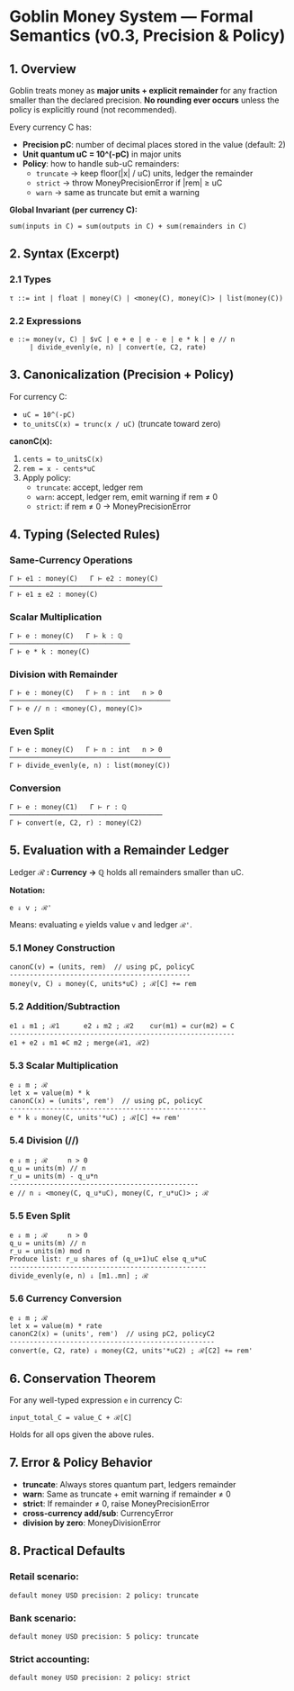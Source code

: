# Goblin Money System — Formal Semantics (v0.3, Precision & Policy)

## 1. Overview

Goblin treats money as **major units + explicit remainder** for any fraction smaller than the declared precision. **No rounding ever occurs** unless the policy is explicitly round (not recommended).

Every currency C has:
- **Precision pC**: number of decimal places stored in the value (default: 2)
- **Unit quantum uC = 10^(-pC)** in major units
- **Policy**: how to handle sub-uC remainders:
  - `truncate` → keep floor(|x| / uC) units, ledger the remainder
  - `strict` → throw MoneyPrecisionError if |rem| ≥ uC
  - `warn` → same as truncate but emit a warning

**Global Invariant (per currency C):**
```
sum(inputs in C) = sum(outputs in C) + sum(remainders in C)
```

## 2. Syntax (Excerpt)

### 2.1 Types
```
τ ::= int | float | money(C) | <money(C), money(C)> | list(money(C))
```

### 2.2 Expressions
```
e ::= money(v, C) | $vC | e + e | e - e | e * k | e // n
     | divide_evenly(e, n) | convert(e, C2, rate)
```

## 3. Canonicalization (Precision + Policy)

For currency C:
- `uC = 10^(-pC)`
- `to_unitsC(x) = trunc(x / uC)` (truncate toward zero)

**canonC(x):**
1. `cents = to_unitsC(x)`
2. `rem = x - cents*uC`
3. Apply policy:
   - `truncate`: accept, ledger rem
   - `warn`: accept, ledger rem, emit warning if rem ≠ 0
   - `strict`: if rem ≠ 0 → MoneyPrecisionError

## 4. Typing (Selected Rules)

### Same-Currency Operations
```
Γ ⊢ e1 : money(C)   Γ ⊢ e2 : money(C)
──────────────────────────────────────
Γ ⊢ e1 ± e2 : money(C)
```

### Scalar Multiplication
```
Γ ⊢ e : money(C)   Γ ⊢ k : ℚ
──────────────────────────────
Γ ⊢ e * k : money(C)
```

### Division with Remainder
```
Γ ⊢ e : money(C)   Γ ⊢ n : int   n > 0
────────────────────────────────────────
Γ ⊢ e // n : <money(C), money(C)>
```

### Even Split
```
Γ ⊢ e : money(C)   Γ ⊢ n : int   n > 0
────────────────────────────────────────
Γ ⊢ divide_evenly(e, n) : list(money(C))
```

### Conversion
```
Γ ⊢ e : money(C1)   Γ ⊢ r : ℚ
──────────────────────────────────────
Γ ⊢ convert(e, C2, r) : money(C2)
```

## 5. Evaluation with a Remainder Ledger

Ledger **ℛ : Currency → ℚ** holds all remainders smaller than uC.

**Notation:**
```
e ⇓ v ; ℛ'
```
Means: evaluating `e` yields value `v` and ledger `ℛ'`.

### 5.1 Money Construction
```
canonC(v) = (units, rem)  // using pC, policyC
---------------------------------------------
money(v, C) ⇓ money(C, units*uC) ; ℛ[C] += rem
```

### 5.2 Addition/Subtraction
```
e1 ⇓ m1 ; ℛ1      e2 ⇓ m2 ; ℛ2    cur(m1) = cur(m2) = C
--------------------------------------------------------
e1 + e2 ⇓ m1 ⊕C m2 ; merge(ℛ1, ℛ2)
```

### 5.3 Scalar Multiplication
```
e ⇓ m ; ℛ
let x = value(m) * k
canonC(x) = (units', rem')  // using pC, policyC
-------------------------------------------------
e * k ⇓ money(C, units'*uC) ; ℛ[C] += rem'
```

### 5.4 Division (//)
```
e ⇓ m ; ℛ     n > 0
q_u = units(m) // n
r_u = units(m) - q_u*n
-----------------------------------------------
e // n ⇓ <money(C, q_u*uC), money(C, r_u*uC)> ; ℛ
```

### 5.5 Even Split
```
e ⇓ m ; ℛ     n > 0
q_u = units(m) // n
r_u = units(m) mod n
Produce list: r_u shares of (q_u+1)uC else q_u*uC
-------------------------------------------------
divide_evenly(e, n) ⇓ [m1..mn] ; ℛ
```

### 5.6 Currency Conversion
```
e ⇓ m ; ℛ
let x = value(m) * rate
canonC2(x) = (units', rem')  // using pC2, policyC2
---------------------------------------------------
convert(e, C2, rate) ⇓ money(C2, units'*uC2) ; ℛ[C2] += rem'
```

## 6. Conservation Theorem

For any well-typed expression `e` in currency C:
```
input_total_C = value_C + ℛ[C]
```
Holds for all ops given the above rules.

## 7. Error & Policy Behavior

- **truncate**: Always stores quantum part, ledgers remainder
- **warn**: Same as truncate + emit warning if remainder ≠ 0
- **strict**: If remainder ≠ 0, raise MoneyPrecisionError
- **cross-currency add/sub**: CurrencyError
- **division by zero**: MoneyDivisionError

## 8. Practical Defaults

### Retail scenario:
```goblin
default money USD precision: 2 policy: truncate
```

### Bank scenario:
```goblin
default money USD precision: 5 policy: truncate
```

### Strict accounting:
```goblin
default money USD precision: 2 policy: strict
```
